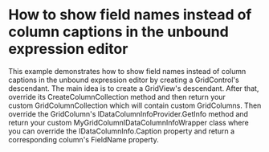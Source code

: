 # How to show field names instead of column captions in the unbound expression editor


<p>This example demonstrates how to show field names instead of column captions in the unbound expression editor by creating a GridControl's descendant. The main idea is to create a GridView's descendant. After that, override its CreateColumnCollection method and then return your custom GridColumnCollection which will contain custom GridColumns. Then override the GridColumn's IDataColumnInfoProvider.GetInfo method and return your custom MyGridColumnIDataColumnInfoWrapper class where you can override the IDataColumnInfo.Caption property and return a corresponding column's FieldName property.</p>

<br/>


